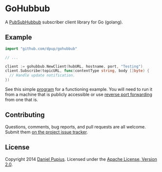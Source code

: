 GoHubbub
========

A [PubSubHubbub](https://pubsubhubbub.googlecode.com/) subscriber client library
for Go (golang).

Example
-------

```go
import "github.com/dpup/gohubbub"

// ...

client := gohubbub.NewClient(hubURL, hostname, port, "Testing")
client.Subscribe(topicURL, func(contentType string, body []byte) {
  // Handle update notification.
})
```

See this simple [program](./example/example.go) for a functioning example.
You will need to run it from a machine that is publicly accessible or use
[reverse port forwarding](https://medium.com/dev-tricks/220030f3c84a) from one
that is.


Contributing
------------
Questions, comments, bug reports, and pull requests are all welcome.  Submit
them [on the project issue tracker](https://github.com/dpup/gohubbub/issues/new).

License
-------
Copyright 2014 [Daniel Pupius](http://pupius.co.uk). Licensed under the
[Apache License, Version 2.0](http://www.apache.org/licenses/LICENSE-2.0).
